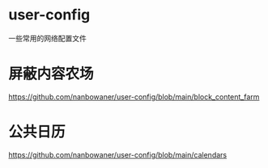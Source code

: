 # user-config 

一些常用的网络配置文件

# 屏蔽内容农场

https://github.com/nanbowaner/user-config/blob/main/block_content_farm

# 公共日历 

https://github.com/nanbowaner/user-config/blob/main/calendars



